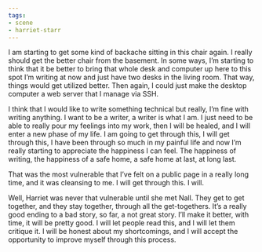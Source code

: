 ```yaml
---
tags:
- scene
- harriet-starr
---
```


I am starting to get some kind of backache sitting in this chair again.
I really should get the better chair from the basement. In some ways,
I’m starting to think that it be better to bring that whole desk and
computer up here to this spot I’m writing at now and just have two desks
in the living room. That way, things would get utilized better. Then
again, I could just make the desktop computer a web server that I manage
via SSH.

I think that I would like to write something technical but really, I’m
fine with writing anything. I want to be a writer, a writer is what I
am. I just need to be able to really pour my feelings into my work, then
I will be healed, and I will enter a new phase of my life. I am going to
get through this, I will get through this, I have been through so much
in my painful life and now I’m really starting to appreciate the
happiness I can feel. The happiness of writing, the happiness of a safe
home, a safe home at last, at long last.

That was the most vulnerable that I’ve felt on a public page in a really
long time, and it was cleansing to me. I will get through this. I will.

Well, Harriet was never that vulnerable until she met Nall. They get to
get together, and they stay together, through all the get-togethers.
It’s a really good ending to a bad story, so far, a not great story.
I’ll make it better, with time, it will be pretty good. I will let
people read this, and I will let them critique it. I will be honest
about my shortcomings, and I will accept the opportunity to improve
myself through this process.

